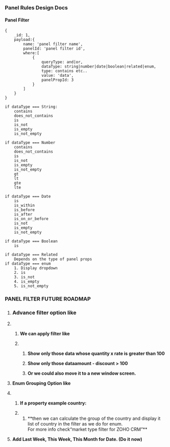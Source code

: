 ### Panel Rules Design Docs

#### Panel Filter

```
{
    _id: 1,
    payload:{
        name: 'panel filter name',
        panelId: 'panel filter id',
        where:[
            {
                queryType: and|or,
                dataType: string|number|date|boolean|related|enum,
                type: contains etc..
                value: 'data',
                panelPropId: 3
            }
        ]
    }
}
```

```
if dataType === String:
    contains
    does_not_contains
    is
    is_not
    is_empty
    is_not_empty

if dataType === Number
    contains
    does_not_contains
    is
    is_not
    is_empty
    is_not_empty
    gt
    lt
    gte
    lte

if dataType === Date
    is
    is_within
    is_before
    is_after
    is_on_or_before
    is_not
    is_empty
    is_not_empty

if dataType === Boolean
    is

if dataType === Related
    Depends on the type of panel props
if dataType === enum
    1. Display dropdown
    2. is
    3. is_not
    4. is_empty
    5. is_not_empty
```

### **PANEL FILTER FUTURE ROADMAP**

1. ### **Advance filter option like**
2. 1. **We can apply filter like**

   2. 1. **Show only those data whose quantity x rate is greater than 100**

      2. **Show only those dataamount - discount &gt; 100**

      3. **Or we could also move it to a new window screen.**
3. **Enum Grouping Option like**

4. 1. **If a property example country:**

   2. 1. \*\*then we can calculate the group of the country and display it list of country in the filter as we do for enum.  
         For more info check“market type filter for ZOHO CRM”\*\*
5. **Add Last Week, This Week, This Month for Date. \(Do it now\)**



